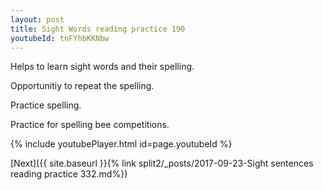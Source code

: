 ```yaml
---
layout: post
title: Sight Words reading practice 190
youtubeId: tnFYhbKKNbw
---
```

 
 
Helps to learn sight words and their spelling.

Opportunitiy to repeat the spelling. 

Practice spelling. 
 
Practice for spelling bee competitions. 
 
{% include youtubePlayer.html id=page.youtubeId %}
 
 

[Next]({{ site.baseurl }}{% link  split2/_posts/2017-09-23-Sight sentences reading practice 332.md%})
 
